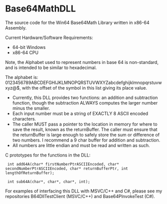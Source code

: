 # Base64MathDLL
The source code for the Win64 Base64Math Library written in x86-64 Assembly. 

Current Hardware/Software Requirements: 
- 64-bit Windows
- x86-64 CPU

Note, the Alphabet used to represent numbers in base 64 is non-standard, and is intended to be similar to hexadecimal.

The alphabet is: 0123456789ABCDEFGHIJKLMNOPQRSTUVWXYZabcdefghijklmnopqrstuvwxyz@$, with the offset of the symbol in this list giving its place value.

 - Currently, this DLL provides two functions: an addition and subtraction function, though the subtraction ALWAYS computes the larger number minus the smaller.
 - Each input number must be a string of EXACTLY 8 ASCII encoded characters.
 - The caller MUST pass a pointer to the location in memory for where to save the result, known as the returnBuffer. The caller must ensure that the returnBuffer is 
 	large enough to safely store the sum or difference of two numbers. I recommend a 9 char buffer for addition and subtraction.
 - All numbers are little endian and must be read and written as such.

C prototypes for the functions in the DLL:

	 int add64A(char* firstNumberPtrASCIIEncoded, char* secondNumberPtrASCIIEncoded, char* returnBufferPtr, int lengthOfReturnBuffer);
	 
	 int sub64A(char*, char*, char*, int);
   
For examples of interfacing this DLL with MSVC/C++ and C#, please see my repositories B64DllTestClient (MSVC/C++) and Base64PInvokeTest (C#).

